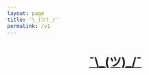 ```yaml
---
layout: page
title: ¯\_(ツ)_/¯
permalink: /v1
---
```


<h1 align="center">
  <a href="/">¯\_(ツ)_/¯</a>
</h1>
